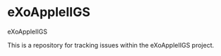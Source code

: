 # eXoAppleIIGS
eXoAppleIIGS

This is a repository for tracking issues within the eXoAppleIIGS project.
